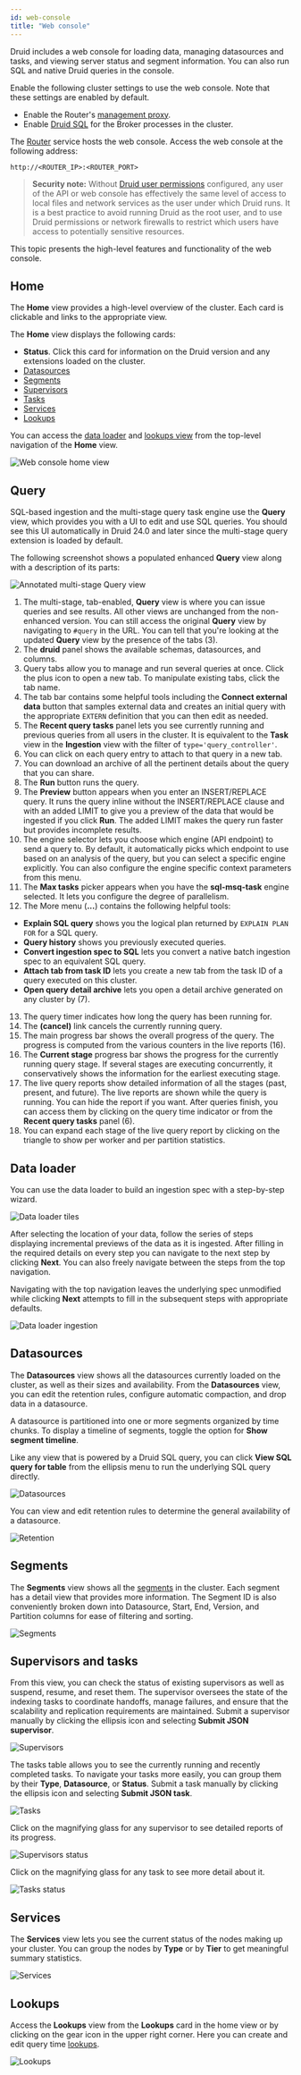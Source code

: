 ```yaml
---
id: web-console
title: "Web console"
---
```


<!--
  ~ Licensed to the Apache Software Foundation (ASF) under one
  ~ or more contributor license agreements.  See the NOTICE file
  ~ distributed with this work for additional information
  ~ regarding copyright ownership.  The ASF licenses this file
  ~ to you under the Apache License, Version 2.0 (the
  ~ "License"); you may not use this file except in compliance
  ~ with the License.  You may obtain a copy of the License at
  ~
  ~   http://www.apache.org/licenses/LICENSE-2.0
  ~
  ~ Unless required by applicable law or agreed to in writing,
  ~ software distributed under the License is distributed on an
  ~ "AS IS" BASIS, WITHOUT WARRANTIES OR CONDITIONS OF ANY
  ~ KIND, either express or implied.  See the License for the
  ~ specific language governing permissions and limitations
  ~ under the License.
  -->

Druid includes a web console for loading data, managing datasources and tasks, and viewing server status and segment information.
You can also run SQL and native Druid queries in the console.

Enable the following cluster settings to use the web console. Note that these settings are enabled by default.
- Enable the Router's [management proxy](../design/router.md#enabling-the-management-proxy).
- Enable [Druid SQL](../configuration/index.md#sql) for the Broker processes in the cluster.

The [Router](../design/router.md) service hosts the web console.
Access the web console at the following address:
```
http://<ROUTER_IP>:<ROUTER_PORT>
```

> **Security note:** Without [Druid user permissions](../operations/security-overview.md) configured, any user of the
API or web console has effectively the same level of access to local files and network services as the user under which
Druid runs. It is a best practice to avoid running Druid as the root user, and to use Druid permissions or network
firewalls to restrict which users have access to potentially sensitive resources.

This topic presents the high-level features and functionality of the web console.

## Home

The **Home** view provides a high-level overview of the cluster.
Each card is clickable and links to the appropriate view.

The **Home** view displays the following cards:

* __Status__. Click this card for information on the Druid version and any extensions loaded on the cluster.
* [Datasources](#datasources)
* [Segments](#segments)
* [Supervisors](#supervisors-and-tasks)
* [Tasks](#supervisors-and-tasks)
* [Services](#services)
* [Lookups](#lookups)

You can access the [data loader](#data-loader) and [lookups view](#lookups) from the top-level navigation of the **Home** view.

![Web console home view](../assets/web-console-01-home-view.png "home view")

## Query

SQL-based ingestion and the multi-stage query task engine use the **Query** view, which provides you with a UI to edit and use SQL queries. You should see this UI automatically in Druid 24.0 and later since the multi-stage query extension is loaded by default. 

The following screenshot shows a populated enhanced **Query** view along with a description of its parts:

![Annotated multi-stage Query view](../assets/multi-stage-query/ui-annotated.png)

1. The multi-stage, tab-enabled, **Query** view is where you can issue queries and see results.
All other views are unchanged from the non-enhanced version. You can still access the original **Query** view by navigating to `#query` in the URL.
You can tell that you're looking at the updated **Query** view by the presence of the tabs (3).
2. The **druid** panel shows the available schemas, datasources, and columns.
3. Query tabs allow you to manage and run several queries at once.
Click the plus icon to open a new tab.
To manipulate existing tabs, click the tab name.
4. The tab bar contains some helpful tools including the **Connect external data** button that samples external data and creates an initial query with the appropriate `EXTERN` definition that you can then edit as needed.
5. The **Recent query tasks** panel lets you see currently running and previous queries from all users in the cluster.
It is equivalent to the **Task** view in the **Ingestion** view with the filter of `type='query_controller'`.
6. You can click on each query entry to attach to that query in a new tab.
7. You can download an archive of all the pertinent details about the query that you can share.
8. The **Run** button runs the query.
9. The **Preview** button appears when you enter an INSERT/REPLACE query. It runs the query inline without the INSERT/REPLACE clause and with an added LIMIT to give you a preview of the data that would be ingested if you click **Run**.
The added LIMIT makes the query run faster but provides incomplete results.
10. The engine selector lets you choose which engine (API endpoint) to send a query to. By default, it automatically picks which endpoint to use based on an analysis of the query, but you can select a specific engine explicitly. You can also configure the engine specific context parameters from this menu.
11. The **Max tasks** picker appears when you have the **sql-msq-task** engine selected. It lets you configure the degree of parallelism.
12. The More menu (**...**) contains the following helpful tools:
- **Explain SQL query** shows you the logical plan returned by `EXPLAIN PLAN FOR` for a SQL query.
- **Query history** shows you previously executed queries.
- **Convert ingestion spec to SQL** lets you convert a native batch ingestion spec to an equivalent SQL query.
- **Attach tab from task ID** lets you create a new tab from the task ID of a query executed on this cluster.
- **Open query detail archive** lets you open a detail archive generated on any cluster by (7).
13. The query timer indicates how long the query has been running for.
14. The **(cancel)** link cancels the currently running query.
15. The main progress bar shows the overall progress of the query.
The progress is computed from the various counters in the live reports (16).
16. The **Current stage** progress bar shows the progress for the currently running query stage.
If several stages are executing concurrently, it conservatively shows the information for the earliest executing stage.
17. The live query reports show detailed information of all the stages (past, present, and future). The live reports are shown while the query is running. You can hide the report if you want.
After queries finish, you can access them by clicking on the query time indicator or from the **Recent query tasks** panel (6).
18. You can expand each stage of the live query report by clicking on the triangle to show per worker and per partition statistics.


## Data loader

You can use the data loader to build an ingestion spec with a step-by-step wizard.

![Data loader tiles](../assets/web-console-02-data-loader-1.png)

After selecting the location of your data, follow the series of steps displaying incremental previews of the data as it is ingested.
After filling in the required details on every step you can navigate to the next step by clicking **Next**.
You can also freely navigate between the steps from the top navigation.

Navigating with the top navigation leaves the underlying spec unmodified while clicking **Next** attempts to fill in the subsequent steps with appropriate defaults.

![Data loader ingestion](../assets/web-console-03-data-loader-2.png)

## Datasources

The **Datasources** view shows all the datasources currently loaded on the cluster, as well as their sizes and availability.
From the **Datasources** view, you can edit the retention rules, configure automatic compaction, and drop data in a datasource.

A datasource is partitioned into one or more segments organized by time chunks.
To display a timeline of segments, toggle the option for **Show segment timeline**.

Like any view that is powered by a Druid SQL query, you can click **View SQL query for table** from the ellipsis menu to run the underlying SQL query directly.

![Datasources](../assets/web-console-04-datasources.png)

You can view and edit retention rules to determine the general availability of a datasource.

![Retention](../assets/web-console-05-retention.png)

## Segments

The **Segments** view shows all the [segments](../design/segments.md) in the cluster.
Each segment has a detail view that provides more information.
The Segment ID is also conveniently broken down into Datasource, Start, End, Version, and Partition columns for ease of filtering and sorting.

![Segments](../assets/web-console-06-segments.png)

## Supervisors and tasks

From this view, you can check the status of existing supervisors as well as suspend, resume, and reset them.
The supervisor oversees the state of the indexing tasks to coordinate handoffs, manage failures, and ensure that the scalability and replication requirements are maintained. Submit a supervisor manually by clicking the ellipsis icon and selecting **Submit JSON supervisor**.

![Supervisors](../assets/web-console-07-supervisors.png)

The tasks table allows you to see the currently running and recently completed tasks.
To navigate your tasks more easily, you can group them by their **Type**, **Datasource**, or **Status**.
Submit a task manually by clicking the ellipsis icon and selecting **Submit JSON task**.

![Tasks](../assets/web-console-0.7-tasks.png)

Click on the magnifying glass for any supervisor to see detailed reports of its progress.

![Supervisors status](../assets/web-console-08-supervisor-status.png)

Click on the magnifying glass for any task to see more detail about it.

![Tasks status](../assets/web-console-09-task-status.png)

## Services

The **Services** view lets you see the current status of the nodes making up your cluster.
You can group the nodes by **Type** or by **Tier** to get meaningful summary statistics. 

![Services](../assets/web-console-10-servers.png)


## Lookups

Access the **Lookups** view from the **Lookups** card in the home view or by clicking on the gear icon in the upper right corner.
Here you can create and edit query time [lookups](../querying/lookups.md).

![Lookups](../assets/web-console-13-lookups.png)
